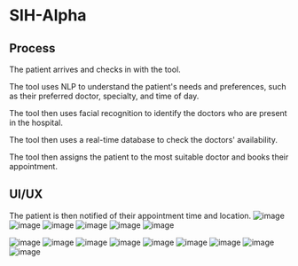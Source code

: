 # SIH-Alpha

## Process

The patient arrives and checks in with the tool.

The tool uses NLP to understand the patient's needs and preferences, such as their preferred doctor, specialty, and time of day.

The tool then uses facial recognition to identify the doctors who are present in the hospital.

The tool then uses a real-time database to check the doctors' availability.

The tool then assigns the patient to the most suitable doctor and books their appointment.

## UI/UX

The patient is then notified of their appointment time and location.
![image](https://github.com/AkshatJain20092002/SIH-MYDOCVISIT/assets/134300220/39bd52ec-4a90-4980-ae7f-813b25b27e7f)
![image](https://github.com/AkshatJain20092002/SIH-MYDOCVISIT/assets/134300220/0c94357b-7d5d-43d6-bc4e-30214b55e4f8)
![image](https://github.com/AkshatJain20092002/SIH-MYDOCVISIT/assets/134300220/c7d5a594-16f1-4eba-8d60-b12042a5fcae)
![image](https://github.com/AkshatJain20092002/SIH-MYDOCVISIT/assets/134300220/1c44b25a-b2d3-402f-ae23-43cf5aff1a9f)
![image](https://github.com/AkshatJain20092002/SIH-MYDOCVISIT/assets/134300220/ce741a1a-1628-4e80-a827-80b528a291c0)
![image](https://github.com/AkshatJain20092002/SIH-MYDOCVISIT/assets/134300220/2d32cb36-7568-49b9-a396-071dbedf3ccc)


![image](https://github.com/AkshatJain20092002/SIH-MYDOCVISIT/assets/106154101/b25e7617-18c3-4be5-80c4-0bcb967b1a66)
![image](https://github.com/AkshatJain20092002/SIH-MYDOCVISIT/assets/106154101/d5b03aac-2532-4eb4-8499-83b96f9fcc1c)
![image](https://github.com/AkshatJain20092002/SIH-MYDOCVISIT/assets/106154101/9f433c14-1177-4059-9747-f1b937c0724b)
![image](https://github.com/AkshatJain20092002/SIH-MYDOCVISIT/assets/106154101/c5cdef6e-4cb3-4a4d-932d-2f3f025fd1d7)
![image](https://github.com/AkshatJain20092002/SIH-MYDOCVISIT/assets/106154101/fd8273b6-fd2a-4fbc-b92f-243bee089b97)
![image](https://github.com/AkshatJain20092002/SIH-MYDOCVISIT/assets/106154101/576b3151-6c22-4da6-b8dd-50014708b7da)
![image](https://github.com/AkshatJain20092002/SIH-MYDOCVISIT/assets/106154101/46f7ac0c-8244-490f-8e30-ba2af6dbef82)
![image](https://github.com/AkshatJain20092002/SIH-MYDOCVISIT/assets/106154101/653b2f70-6fb4-44d3-9939-7a52a1756b24)
![image](https://github.com/AkshatJain20092002/SIH-MYDOCVISIT/assets/106154101/c1ddb102-b57f-4da2-a318-092eb0abe75c)
